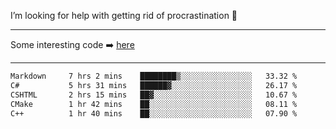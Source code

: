 I’m looking for help with getting rid of procrastination 🤔

-----

Some interesting code :arrow_right: [here](https://github.com/zhen8838/playground)

-----

<!--START_SECTION:waka-->

```txt
Markdown     7 hrs 2 mins    ████████▒░░░░░░░░░░░░░░░░   33.32 %
C#           5 hrs 31 mins   ██████▓░░░░░░░░░░░░░░░░░░   26.17 %
CSHTML       2 hrs 15 mins   ██▓░░░░░░░░░░░░░░░░░░░░░░   10.67 %
CMake        1 hr 42 mins    ██░░░░░░░░░░░░░░░░░░░░░░░   08.11 %
C++          1 hr 40 mins    ██░░░░░░░░░░░░░░░░░░░░░░░   07.90 %
```

<!--END_SECTION:waka-->

<!--
**zhen8838/zhen8838** is a ✨ _special_ ✨ repository because its `README.md` (this file) appears on your GitHub profile.

Here are some ideas to get you started:

- 🔭 I’m currently working on ...
- 🌱 I’m currently learning ...
- 👯 I’m looking to collaborate on ...
 ...
- 💬 Ask me about ...
- 📫 How to reach me: ...
- 😄 Pronouns: ...
- ⚡ Fun fact: ...
-->
